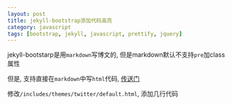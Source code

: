 ```yaml
---
layout: post
title: jekyll-bootstrap添加代码高亮
category: javascript
tags: [bootstrap, jekyll, javascript, prettify, jquery]
---
```


jekyll-bootstarp是用`markdown`写博文的, 但是markdown默认不支持`pre`加class属性

但是, 支持直接在`markdown`中写`html`代码, [传送门](http://daringfireball.net/projects/markdown/syntax#html)

修改`/includes/themes/twitter/default.html`, 添加几行代码

<pre class="prettyprint linenums">
<link href="\{\{ ASSET_PATH \}\}/google-code-prettify/prettify.css" rel="stylesheet" type="text/css" media="all">
<script type="text/javascript" src="http://ajax.googleapis.com/ajax/libs/jquery/1.7.2/jquery.min.js"></script>
<script type="text/javascript" src="\{\{ ASSET_PATH \}\}/google-code-prettify/prettify.js"></script>
<script type="text/javascript" src="\{\{ ASSET_PATH \}\}/js/application.js"></script>
</pre>
